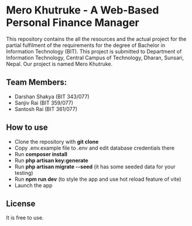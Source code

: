 # Mero Khutruke - A Web-Based Personal Finance Manager
This repository contains the all the resources and the actual project for the partial fulfilment of the requirements for the degree of Bachelor in Information Technology (BIT). This project is submitted to Department of Information Technology, Central Campus of Technology, Dharan, Sunsari, Nepal. Our project is named Mero Khutruke.

## Team Members: 
- Darshan Shakya (BIT 343/077)
- Sanjiv Rai (BIT 359/077)
- Santosh Rai (BIT 361/077)

## How to use
- Clone the repository with **git clone**
- Copy .env.example file to .env and edit database credentials there
- Run **composer install**
- Run **php artisan key:generate**
- Run **php artisan migrate --seed** (it has some seeded data for your testing)
- Run **npm run dev** (to style the app and use hot reload feature of vite)
- Launch the app

## License
It is free to use.
